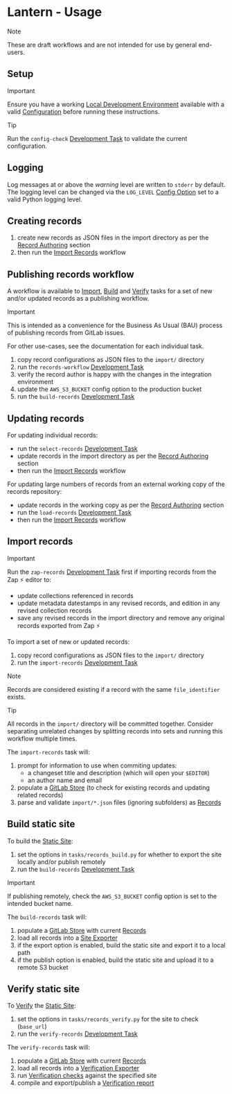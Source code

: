 # Lantern - Usage

> [!NOTE]
> These are draft workflows and are not intended for use by general end-users.

## Setup

<!-- pyml disable md028 -->
> [!IMPORTANT]
> Ensure you have a working [Local Development Environment](/docs/dev.md#local-development-environment) available with
> a valid [Configuration](/docs/config.md#config-options) before running these instructions.

> [!TIP]
> Run the `config-check` [Development Task](/docs/dev.md#development-tasks) to validate the current configuration.
<!-- pyml enable md028 -->

## Logging

Log messages at or above the *warning* level are written to `stderr` by default. The logging level can be changed via
the `LOG_LEVEL` [Config Option](/docs/config.md#config-options) set to a valid Python logging level.

## Creating records

1. create new records as JSON files in the import directory as per the
   [Record Authoring](/docs/data-model.md#record-authoring) section
2. then run the [Import Records](#import-records) workflow

## Publishing records workflow

A workflow is available to [Import](#import-records), [Build](#build-static-site) and [Verify](#verify-static-site)
tasks for a set of new and/or updated records as a publishing workflow.

> [!IMPORTANT]
> This is intended as a convenience for the Business As Usual (BAU) process of publishing records from GitLab issues.
>
> For other use-cases, see the documentation for each individual task.

1. copy record configurations as JSON files to the `import/` directory
1. run the `records-workflow` [Development Task](/docs/dev.md#development-tasks)
1. verify the record author is happy with the changes in the integration environment
1. update the `AWS_S3_BUCKET` config option to the production bucket
1. run the `build-records` [Development Task](/docs/dev.md#development-tasks)

## Updating records

For updating individual records:

- run the `select-records` [Development Task](/docs/dev.md#development-tasks)
- update records in the import directory as per the [Record Authoring](/docs/data-model.md#record-authoring) section
- then run the [Import Records](#import-records) workflow

For updating large numbers of records from an external working copy of the records repository:

- update records in the working copy as per the [Record Authoring](/docs/data-model.md#record-authoring) section
- run the `load-records` [Development Task](/docs/dev.md#development-tasks)
- then run the [Import Records](#import-records) workflow

## Import records

> [!IMPORTANT]
> Run the `zap-records` [Development Task](/docs/dev.md#development-tasks) first if importing records from the Zap ⚡️
> editor to:
>
> - update collections referenced in records
> - update metadata datestamps in any revised records, and edition in any revised collection records
> - save any revised records in the import directory and remove any original records exported from Zap ⚡️

To import a set of new or updated records:

1. copy record configurations as JSON files to the `import/` directory
1. run the `import-records` [Development Task](/docs/dev.md#development-tasks)

<!-- pyml disable md028 -->
> [!NOTE]
> Records are considered existing if a record with the same `file_identifier` exists.

> [!TIP]
> All records in the `import/` directory will be committed together. Consider separating unrelated changes by splitting
> records into sets and running this workflow multiple times.
<!-- pyml enable md028 -->

The `import-records` task will:

1. prompt for information to use when commiting updates:
   - a changeset title and description (which will open your `$EDITOR`)
   - an author name and email
1. populate a [GitLab Store](/docs/stores.md#gitlab-store) (to check for existing records and updating related records)
1. parse and validate `import/*.json` files (ignoring subfolders) as [Records](/docs/data-model.md#records)

## Build static site

To build the [Static Site](/docs/architecture.md#static-site):

1. set the options in `tasks/records_build.py` for whether to export the site locally and/or publish remotely
1. run the `build-records` [Development Task](/docs/dev.md#development-tasks)

> [!IMPORTANT]
> If publishing remotely, check the `AWS_S3_BUCKET` config option is set to the intended bucket name.

The `build-records` task will:

1. populate a [GitLab Store](/docs/stores.md#gitlab-store) with current [Records](/docs/data-model.md#records)
1. load all records into a [Site Exporter](/docs/exporters.md#site-exporter)
1. if the export option is enabled, build the static site and export it to a local path
1. if the publish option is enabled, build the static site and upload it to a remote S3 bucket

## Verify static site

To [Verify](/docs/monitoring.md#site-verification) the [Static Site](/docs/architecture.md#static-site):

1. set the options in `tasks/records_verify.py` for the site to check (`base_url`)
1. run the `verify-records` [Development Task](/docs/dev.md#development-tasks)

The `verify-records` task will:

1. populate a [GitLab Store](/docs/stores.md#gitlab-store) with current [Records](/docs/data-model.md#records)
1. load all records into a [Verification Exporter](/docs/exporters.md#verification-exporter)
1. run [Verification checks](/docs/monitoring.md#verification-checks) against the specified site
1. compile and export/publish a [Verification report](/docs/monitoring.md#verification-report)
